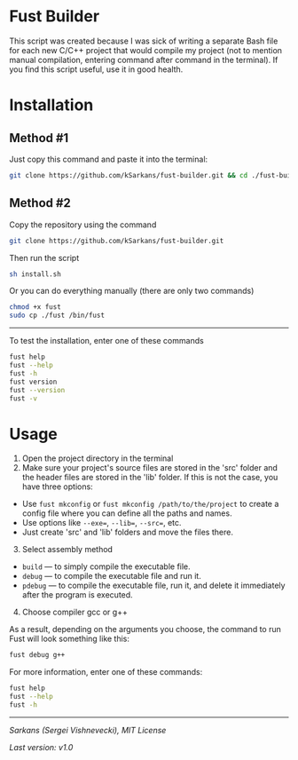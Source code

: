 # Fust Builder
This script was created because I was sick of writing a separate Bash file for each new C/C++ project that would compile my project (not to mention manual compilation, entering command after command in the terminal). If you find this script useful, use it in good health.

# Installation

## Method #1

Just copy this command and paste it into the terminal:

```bash
git clone https://github.com/kSarkans/fust-builder.git && cd ./fust-builder && chmod +x fust && sudo cp ./fust /bin/fust && cd .. && rm -rf ./fust-builder && echo 'Done.'
```

## Method #2

Copy the repository using the command 

```bash
git clone https://github.com/kSarkans/fust-builder.git
```

Then run the script

```bash
sh install.sh
```

Or you can do everything manually (there are only two commands)

```bash
chmod +x fust
sudo cp ./fust /bin/fust
```

---

To test the installation, enter one of these commands

```bash
fust help
fust --help
fust -h
fust version
fust --version
fust -v
```

# Usage

1. Open the project directory in the terminal
2. Make sure your project's source files are stored in the 'src' folder and the header files are stored in the 'lib' folder. If this is not the case, you have three options:
- Use `fust mkconfig` or `fust mkconfig /path/to/the/project` to create a config file where you can define all the paths and names.
- Use options like `--exe=`, `--lib=`, `--src=`, etc.
- Just create 'src' and 'lib' folders and move the files there.
3. Select assembly method
- `build` — to simply compile the executable file.
- `debug` — to compile the executable file and run it.
- `pdebug` — to compile the executable file, run it, and delete it immediately after the program is executed.
4. Сhoose compiler gcc or g++

As a result, depending on the arguments you choose, the command to run Fust will look something like this:

```bash
fust debug g++
```

For more information, enter one of these commands:

```bash
fust help
fust --help
fust -h
```

---

*Sarkans (Sergei Vishnevecki), MIT License*

*Last version: v1.0*